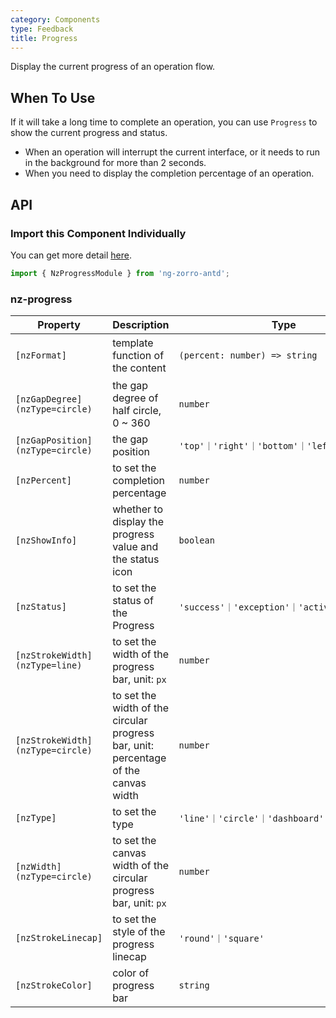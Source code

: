 ```yaml
---
category: Components
type: Feedback
title: Progress
---
```


Display the current progress of an operation flow.

## When To Use

If it will take a long time to complete an operation, you can use `Progress` to show the current progress and status.

- When an operation will interrupt the current interface, or it needs to run in the background for more than 2 seconds.
- When you need to display the completion percentage of an operation.

## API

### Import this Component Individually

You can get more detail [here](/docs/getting-started/en#import-a-component-individually).

```ts
import { NzProgressModule } from 'ng-zorro-antd';
```

### nz-progress

| Property | Description | Type | Default |
| -------- | ----------- | ---- | ------- |
| `[nzFormat]` | template function of the content | `(percent: number) => string` | `percent => percent + '%'` |
| `[nzGapDegree]` `(nzType=circle)` | the gap degree of half circle, 0 ~ 360 | `number` | `0` |
| `[nzGapPosition]` `(nzType=circle)` | the gap position | `'top'｜'right'｜'bottom'｜'left'` | `'top'` |
| `[nzPercent]` | to set the completion percentage | `number` | `0` |
| `[nzShowInfo]` | whether to display the progress value and the status icon | `boolean` | `true` |
| `[nzStatus]` | to set the status of the Progress | `'success'｜'exception'｜'active'｜'normal'` | - |
| `[nzStrokeWidth]` `(nzType=line)` | to set the width of the progress bar, unit: `px` | `number` | `8` |
| `[nzStrokeWidth]` `(nzType=circle)` | to set the width of the circular progress bar, unit: percentage of the canvas width | `number` | `6` |
| `[nzType]` | to set the type | `'line'｜'circle'｜'dashboard'` | `'line'` |
| `[nzWidth]` `(nzType=circle)` | to set the canvas width of the circular progress bar, unit: `px` | `number` | `132` |
| `[nzStrokeLinecap]` | to set the style of the progress linecap | `'round'｜'square'` | `'round'` |
| `[nzStrokeColor]` | color of progress bar | `string` | - |
